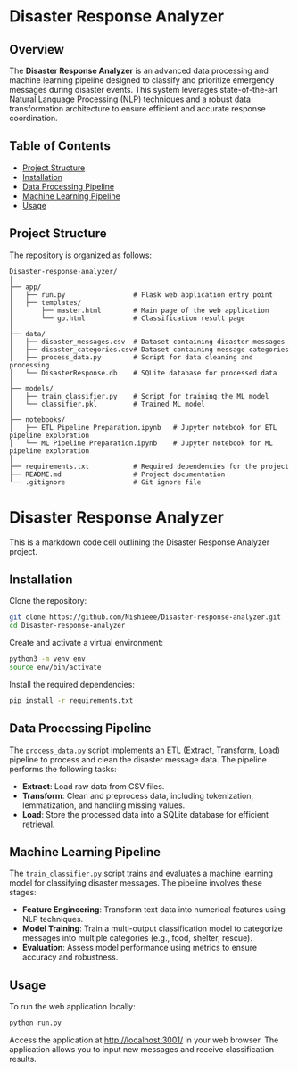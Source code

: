 # Disaster Response Analyzer

## Overview
The **Disaster Response Analyzer** is an advanced data processing and machine learning pipeline designed to classify and prioritize emergency messages during disaster events. This system leverages state-of-the-art Natural Language Processing (NLP) techniques and a robust data transformation architecture to ensure efficient and accurate response coordination.

## Table of Contents
- [Project Structure](#project-structure)
- [Installation](#installation)
- [Data Processing Pipeline](#data-processing-pipeline)
- [Machine Learning Pipeline](#machine-learning-pipeline)
- [Usage](#usage)

## Project Structure
The repository is organized as follows:

```plaintext
Disaster-response-analyzer/
│
├── app/
│   ├── run.py                 # Flask web application entry point
│   ├── templates/
│       ├── master.html        # Main page of the web application
│       └── go.html            # Classification result page
│
├── data/
│   ├── disaster_messages.csv  # Dataset containing disaster messages
│   ├── disaster_categories.csv# Dataset containing message categories
│   ├── process_data.py        # Script for data cleaning and processing
│   └── DisasterResponse.db    # SQLite database for processed data
│
├── models/
│   ├── train_classifier.py    # Script for training the ML model
│   └── classifier.pkl         # Trained ML model
│
├── notebooks/
│   ├── ETL Pipeline Preparation.ipynb   # Jupyter notebook for ETL pipeline exploration
│   └── ML Pipeline Preparation.ipynb    # Jupyter notebook for ML pipeline exploration
│
├── requirements.txt           # Required dependencies for the project
├── README.md                  # Project documentation
└── .gitignore                 # Git ignore file
```

# Disaster Response Analyzer

This is a markdown code cell outlining the Disaster Response Analyzer project.

## Installation

Clone the repository:

```bash
git clone https://github.com/Nishieee/Disaster-response-analyzer.git
cd Disaster-response-analyzer
```

Create and activate a virtual environment:

```bash
python3 -m venv env
source env/bin/activate
```

Install the required dependencies:

```bash
pip install -r requirements.txt
```

## Data Processing Pipeline

The `process_data.py` script implements an ETL (Extract, Transform, Load) pipeline to process and clean the disaster message data. The pipeline performs the following tasks:

- **Extract**: Load raw data from CSV files.
- **Transform**: Clean and preprocess data, including tokenization, lemmatization, and handling missing values.
- **Load**: Store the processed data into a SQLite database for efficient retrieval.

## Machine Learning Pipeline

The `train_classifier.py` script trains and evaluates a machine learning model for classifying disaster messages. The pipeline involves these stages:

- **Feature Engineering**: Transform text data into numerical features using NLP techniques.
- **Model Training**: Train a multi-output classification model to categorize messages into multiple categories (e.g., food, shelter, rescue).
- **Evaluation**: Assess model performance using metrics to ensure accuracy and robustness.

## Usage

To run the web application locally:

```bash
python run.py
```

Access the application at [http://localhost:3001/](http://localhost:3001/) in your web browser. The application allows you to input new messages and receive classification results.

